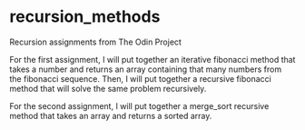 # recursion_methods
Recursion assignments from The Odin Project

For the first assignment, I will put together an iterative fibonacci method that takes a number and returns an array containing that many numbers from the fibonacci sequence.  Then, I will put together a recursive fibonacci method that will solve the same problem recursively.

For the second assignment, I will put together a merge_sort recursive method that takes an array and returns a sorted array.
